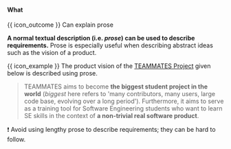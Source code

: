 <div id="title">

#### What

</div>

<span id="prereqs"></span>

<span id="outcomes">{{ icon_outcome }} Can explain prose</span>

<div id="body">

**A normal textual description (i.e. _prose_) can be used to describe requirements.** Prose is especially useful when describing abstract ideas such as the vision of a product.

<tip-box> 

{{ icon_example }} The product vision of the [TEAMMATES Project](https://github.com/TEAMMATES/teammates) given below is described using prose.

>TEAMMATES aims to become **the biggest student project in the world** (_biggest_ here refers to 'many contributors, many users, large code base, evolving over a long period'). Furthermore, it aims to serve as a training tool for Software Engineering students who want to learn SE skills in the context of **a non-trivial real software product**.

</tip-box>

:exclamation: Avoid using lengthy prose to describe requirements; they can be hard to follow.

</div>

<div id="extras">
</div>
